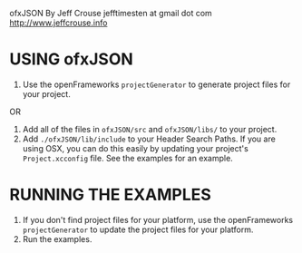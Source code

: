 ofxJSON
By Jeff Crouse
jefftimesten at gmail dot com
http://www.jeffcrouse.info


USING ofxJSON
============================================

1) Use the openFrameworks `projectGenerator` to generate project files for your project.

OR

1) Add all of the files in `ofxJSON/src` and `ofxJSON/libs/` to your project.
2) Add `./ofxJSON/lib/include` to your Header Search Paths.  If you are using OSX, you can do this easily by updating your project's `Project.xcconfig` file.  See the examples for an example.


RUNNING THE EXAMPLES
============================================

1) If you don't find project files for your platform, use the openFrameworks `projectGenerator` to update the project files for your platform.
2) Run the examples.